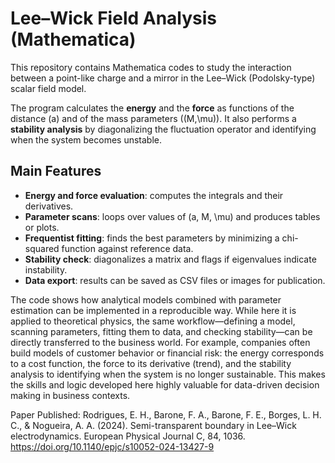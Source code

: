 # Lee–Wick Field Analysis (Mathematica)

This repository contains Mathematica codes to study the interaction between a point-like charge and a mirror in the Lee–Wick (Podolsky-type) scalar field model.  

The program calculates the **energy** and the **force** as functions of the distance \(a\) and of the mass parameters \((M,\mu)\). It also performs a **stability analysis** by diagonalizing the fluctuation operator and identifying when the system becomes unstable.

## Main Features
- **Energy and force evaluation**: computes the integrals and their derivatives.  
- **Parameter scans**: loops over values of \(a, M, \mu\) and produces tables or plots.  
- **Frequentist fitting**: finds the best parameters by minimizing a chi-squared function against reference data.  
- **Stability check**: diagonalizes a matrix and flags if eigenvalues indicate instability.  
- **Data export**: results can be saved as CSV files or images for publication.

The code shows how analytical models combined with parameter estimation can be implemented in a reproducible way. While here it is applied to theoretical physics, the same workflow—defining a model, scanning parameters, fitting them to data, and checking stability—can be directly transferred to the business world. For example, companies often build models of customer behavior or financial risk: the energy corresponds to a cost function, the force to its derivative (trend), and the stability analysis to identifying when the system is no longer sustainable. This makes the skills and logic developed here highly valuable for data-driven decision making in business contexts.


Paper Published: Rodrigues, E. H., Barone, F. A., Barone, F. E., Borges, L. H. C., & Nogueira, A. A. (2024). Semi-transparent boundary in Lee–Wick electrodynamics. European Physical Journal C, 84, 1036. https://doi.org/10.1140/epjc/s10052-024-13427-9
